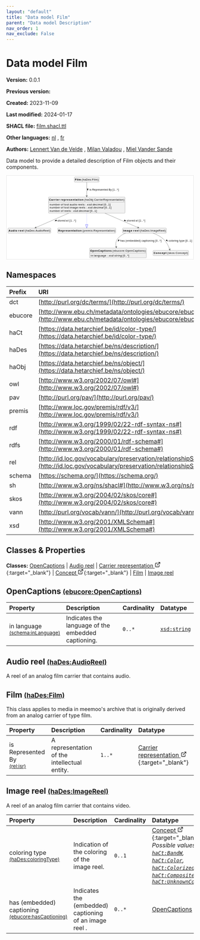 ```yaml
---
layout: "default"
title: "Data model Film"
parent: "Data model Description"
nav_order: 1
nav_exclude: False
---
```

<svg xmlns="http://www.w3.org/2000/svg" style="display: none;"><symbol id="svg-external-link" width="24" height="24" viewBox="0 0 24 24" fill="none" stroke="currentColor" stroke-width="2" stroke-linecap="round" stroke-linejoin="round" class="feather feather-external-link"><title id="svg-external-link-title">(external link)</title><path d="M18 13v6a2 2 0 0 1-2 2H5a2 2 0 0 1-2-2V8a2 2 0 0 1 2-2h6"></path><polyline points="15 3 21 3 21 9"></polyline><line x1="10" y1="14" x2="21" y2="3"></line> </symbol></svg>

Data model Film
====================

**Version:** 0.0.1

**Previous version:** 

**Created:** 2023-11-09

**Last modified:** 2024-01-17

**SHACL file:** [film.shacl.ttl](film.shacl.ttl)

**Other languages:**
[nl](../nl)
, [fr](../fr)

**Authors:**
[Lennert Van de Velde](mailto:lennert.vandevelde@meemoo.be)
, [Milan Valadou](mailto:milan.valadou@meemoo.be)
, [Miel Vander Sande](mailto:miel.vandersande@meemoo.be)


Data model to provide a detailed description of Film objects and their components.

<div class="wrap">
  <div class="zoom">
  <svg xmlns="http://www.w3.org/2000/svg" xmlns:xlink="http://www.w3.org/1999/xlink" contentStyleType="text/css" preserveAspectRatio="none" version="1.1" viewBox="0 0 964 430" zoomAndPan="magnify"><defs/><g><a href="#ebucore%3AOpenCaptions" target="_top" title="#ebucore%3AOpenCaptions" xlink:actuate="onRequest" xlink:href="#ebucore%3AOpenCaptions" xlink:show="new" xlink:title="#ebucore%3AOpenCaptions" xlink:type="simple"><g id="elem_ebucore_OpenCaptions"><rect codeLine="15" fill="#F1F1F1" height="50.5938" id="ebucore_OpenCaptions" rx="3.5" ry="3.5" style="stroke:#181818;stroke-width:0.5;" width="293" x="428" y="373"/><text fill="#000000" font-family="sans-serif" font-size="14" font-weight="bold" lengthAdjust="spacing" textLength="111" x="431" y="390.9951">OpenCaptions</text><text fill="#000000" font-family="sans-serif" font-size="14" lengthAdjust="spacing" textLength="4" x="542" y="390.9951"> </text><text fill="#000000" font-family="sans-serif" font-size="14" lengthAdjust="spacing" textLength="172" x="546" y="390.9951">(ebucore:OpenCaptions)</text><line style="stroke:#181818;stroke-width:0.5;" x1="429" x2="720" y1="399.2969" y2="399.2969"/><text fill="#000000" font-family="sans-serif" font-size="14" lengthAdjust="spacing" textLength="12" x="434" y="416.292">in</text><text fill="#000000" font-family="sans-serif" font-size="14" lengthAdjust="spacing" textLength="4" x="446" y="416.292"> </text><text fill="#000000" font-family="sans-serif" font-size="14" lengthAdjust="spacing" textLength="64" x="450" y="416.292">language</text><text fill="#000000" font-family="sans-serif" font-size="14" lengthAdjust="spacing" textLength="4" x="514" y="416.292"> </text><text fill="#000000" font-family="sans-serif" font-size="14" lengthAdjust="spacing" textLength="5" x="518" y="416.292">:</text><text fill="#000000" font-family="sans-serif" font-size="14" lengthAdjust="spacing" textLength="4" x="523" y="416.292"> </text><text fill="#000000" font-family="sans-serif" font-size="14" font-style="italic" lengthAdjust="spacing" textLength="68" x="527" y="416.292">xsd:string</text><text fill="#000000" font-family="sans-serif" font-size="14" lengthAdjust="spacing" textLength="4" x="595" y="416.292"> </text><text fill="#000000" font-family="sans-serif" font-size="14" lengthAdjust="spacing" textLength="34" x="599" y="416.292">[0..*]</text></g></a><a href="#haDes%3AAudioReel" target="_top" title="#haDes%3AAudioReel" xlink:actuate="onRequest" xlink:href="#haDes%3AAudioReel" xlink:show="new" xlink:title="#haDes%3AAudioReel" xlink:type="simple"><g id="elem_haDes_AudioReel"><rect codeLine="16" fill="#F1F1F1" height="26.2969" id="haDes_AudioReel" rx="3.5" ry="3.5" style="stroke:#181818;stroke-width:0.5;" width="221" x="7" y="270"/><text fill="#000000" font-family="sans-serif" font-size="14" font-weight="bold" lengthAdjust="spacing" textLength="45" x="10" y="287.9951">Audio</text><text fill="#000000" font-family="sans-serif" font-size="14" font-weight="bold" lengthAdjust="spacing" textLength="5" x="55" y="287.9951"> </text><text fill="#000000" font-family="sans-serif" font-size="14" font-weight="bold" lengthAdjust="spacing" textLength="31" x="60" y="287.9951">reel</text><text fill="#000000" font-family="sans-serif" font-size="14" lengthAdjust="spacing" textLength="4" x="91" y="287.9951"> </text><text fill="#000000" font-family="sans-serif" font-size="14" lengthAdjust="spacing" textLength="130" x="95" y="287.9951">(haDes:AudioReel)</text></g></a><a href="../../audiovisual/en#haObj%3ACarrierRepresentation" target="_top" title="../../audiovisual/en#haObj%3ACarrierRepresentation" xlink:actuate="onRequest" xlink:href="../../audiovisual/en#haObj%3ACarrierRepresentation" xlink:show="new" xlink:title="../../audiovisual/en#haObj%3ACarrierRepresentation" xlink:type="simple"><g id="elem_haObj_CarrierRepresentation"><rect codeLine="17" fill="#F1F1F1" height="83.1875" id="haObj_CarrierRepresentation" rx="3.5" ry="3.5" style="stroke:#181818;stroke-width:0.5;" width="395" x="216" y="110"/><text fill="#000000" font-family="sans-serif" font-size="14" font-weight="bold" lengthAdjust="spacing" textLength="55" x="219" y="127.9951">Carrier</text><text fill="#000000" font-family="sans-serif" font-size="14" font-weight="bold" lengthAdjust="spacing" textLength="5" x="274" y="127.9951"> </text><text fill="#000000" font-family="sans-serif" font-size="14" font-weight="bold" lengthAdjust="spacing" textLength="118" x="279" y="127.9951">representation</text><text fill="#000000" font-family="sans-serif" font-size="14" lengthAdjust="spacing" textLength="4" x="397" y="127.9951"> </text><text fill="#000000" font-family="sans-serif" font-size="14" lengthAdjust="spacing" textLength="207" x="401" y="127.9951">(haObj:CarrierRepresentation)</text><line style="stroke:#181818;stroke-width:0.5;" x1="217" x2="610" y1="136.2969" y2="136.2969"/><text fill="#000000" font-family="sans-serif" font-size="14" lengthAdjust="spacing" textLength="54" x="222" y="153.292">number</text><text fill="#000000" font-family="sans-serif" font-size="14" lengthAdjust="spacing" textLength="4" x="276" y="153.292"> </text><text fill="#000000" font-family="sans-serif" font-size="14" lengthAdjust="spacing" textLength="13" x="280" y="153.292">of</text><text fill="#000000" font-family="sans-serif" font-size="14" lengthAdjust="spacing" textLength="4" x="293" y="153.292"> </text><text fill="#000000" font-family="sans-serif" font-size="14" lengthAdjust="spacing" textLength="25" x="297" y="153.292">lost</text><text fill="#000000" font-family="sans-serif" font-size="14" lengthAdjust="spacing" textLength="4" x="322" y="153.292"> </text><text fill="#000000" font-family="sans-serif" font-size="14" lengthAdjust="spacing" textLength="38" x="326" y="153.292">audio</text><text fill="#000000" font-family="sans-serif" font-size="14" lengthAdjust="spacing" textLength="4" x="364" y="153.292"> </text><text fill="#000000" font-family="sans-serif" font-size="14" lengthAdjust="spacing" textLength="34" x="368" y="153.292">reels</text><text fill="#000000" font-family="sans-serif" font-size="14" lengthAdjust="spacing" textLength="4" x="402" y="153.292"> </text><text fill="#000000" font-family="sans-serif" font-size="14" lengthAdjust="spacing" textLength="5" x="406" y="153.292">:</text><text fill="#000000" font-family="sans-serif" font-size="14" lengthAdjust="spacing" textLength="4" x="411" y="153.292"> </text><text fill="#000000" font-family="sans-serif" font-size="14" font-style="italic" lengthAdjust="spacing" textLength="82" x="415" y="153.292">xsd:decimal</text><text fill="#000000" font-family="sans-serif" font-size="14" lengthAdjust="spacing" textLength="4" x="497" y="153.292"> </text><text fill="#000000" font-family="sans-serif" font-size="14" lengthAdjust="spacing" textLength="36" x="501" y="153.292">[0..1]</text><text fill="#000000" font-family="sans-serif" font-size="14" lengthAdjust="spacing" textLength="54" x="222" y="169.5889">number</text><text fill="#000000" font-family="sans-serif" font-size="14" lengthAdjust="spacing" textLength="4" x="276" y="169.5889"> </text><text fill="#000000" font-family="sans-serif" font-size="14" lengthAdjust="spacing" textLength="13" x="280" y="169.5889">of</text><text fill="#000000" font-family="sans-serif" font-size="14" lengthAdjust="spacing" textLength="4" x="293" y="169.5889"> </text><text fill="#000000" font-family="sans-serif" font-size="14" lengthAdjust="spacing" textLength="25" x="297" y="169.5889">lost</text><text fill="#000000" font-family="sans-serif" font-size="14" lengthAdjust="spacing" textLength="4" x="322" y="169.5889"> </text><text fill="#000000" font-family="sans-serif" font-size="14" lengthAdjust="spacing" textLength="42" x="326" y="169.5889">image</text><text fill="#000000" font-family="sans-serif" font-size="14" lengthAdjust="spacing" textLength="4" x="368" y="169.5889"> </text><text fill="#000000" font-family="sans-serif" font-size="14" lengthAdjust="spacing" textLength="34" x="372" y="169.5889">reels</text><text fill="#000000" font-family="sans-serif" font-size="14" lengthAdjust="spacing" textLength="4" x="406" y="169.5889"> </text><text fill="#000000" font-family="sans-serif" font-size="14" lengthAdjust="spacing" textLength="5" x="410" y="169.5889">:</text><text fill="#000000" font-family="sans-serif" font-size="14" lengthAdjust="spacing" textLength="4" x="415" y="169.5889"> </text><text fill="#000000" font-family="sans-serif" font-size="14" font-style="italic" lengthAdjust="spacing" textLength="82" x="419" y="169.5889">xsd:decimal</text><text fill="#000000" font-family="sans-serif" font-size="14" lengthAdjust="spacing" textLength="4" x="501" y="169.5889"> </text><text fill="#000000" font-family="sans-serif" font-size="14" lengthAdjust="spacing" textLength="36" x="505" y="169.5889">[0..1]</text><text fill="#000000" font-family="sans-serif" font-size="14" lengthAdjust="spacing" textLength="54" x="222" y="185.8857">number</text><text fill="#000000" font-family="sans-serif" font-size="14" lengthAdjust="spacing" textLength="4" x="276" y="185.8857"> </text><text fill="#000000" font-family="sans-serif" font-size="14" lengthAdjust="spacing" textLength="13" x="280" y="185.8857">of</text><text fill="#000000" font-family="sans-serif" font-size="14" lengthAdjust="spacing" textLength="4" x="293" y="185.8857"> </text><text fill="#000000" font-family="sans-serif" font-size="14" lengthAdjust="spacing" textLength="34" x="297" y="185.8857">reels</text><text fill="#000000" font-family="sans-serif" font-size="14" lengthAdjust="spacing" textLength="4" x="331" y="185.8857"> </text><text fill="#000000" font-family="sans-serif" font-size="14" lengthAdjust="spacing" textLength="5" x="335" y="185.8857">:</text><text fill="#000000" font-family="sans-serif" font-size="14" lengthAdjust="spacing" textLength="4" x="340" y="185.8857"> </text><text fill="#000000" font-family="sans-serif" font-size="14" font-style="italic" lengthAdjust="spacing" textLength="82" x="344" y="185.8857">xsd:decimal</text><text fill="#000000" font-family="sans-serif" font-size="14" lengthAdjust="spacing" textLength="4" x="426" y="185.8857"> </text><text fill="#000000" font-family="sans-serif" font-size="14" lengthAdjust="spacing" textLength="36" x="430" y="185.8857">[0..1]</text></g></a><a href="#premis%3ARepresentation" target="_top" title="#premis%3ARepresentation" xlink:actuate="onRequest" xlink:href="#premis%3ARepresentation" xlink:show="new" xlink:title="#premis%3ARepresentation" xlink:type="simple"><g id="elem_premis_Representation"><rect codeLine="18" fill="#F1F1F1" height="26.2969" id="premis_Representation" rx="3.5" ry="3.5" style="stroke:#181818;stroke-width:0.5;" width="300" x="263.5" y="270"/><text fill="#000000" font-family="sans-serif" font-size="14" font-weight="bold" lengthAdjust="spacing" textLength="121" x="266.5" y="287.9951">Representation</text><text fill="#000000" font-family="sans-serif" font-size="14" lengthAdjust="spacing" textLength="4" x="387.5" y="287.9951"> </text><text fill="#000000" font-family="sans-serif" font-size="14" lengthAdjust="spacing" textLength="169" x="391.5" y="287.9951">(premis:Representation)</text></g></a><a href="../../terms/en#skos%3AConcept" target="_top" title="../../terms/en#skos%3AConcept" xlink:actuate="onRequest" xlink:href="../../terms/en#skos%3AConcept" xlink:show="new" xlink:title="../../terms/en#skos%3AConcept" xlink:type="simple"><g id="elem_skos_Concept"><rect codeLine="19" fill="#F1F1F1" height="26.2969" id="skos_Concept" rx="3.5" ry="3.5" style="stroke:#181818;stroke-width:0.5;" width="183" x="756" y="385.5"/><text fill="#000000" font-family="sans-serif" font-size="14" font-weight="bold" lengthAdjust="spacing" textLength="66" x="759" y="403.4951">Concept</text><text fill="#000000" font-family="sans-serif" font-size="14" lengthAdjust="spacing" textLength="4" x="825" y="403.4951"> </text><text fill="#000000" font-family="sans-serif" font-size="14" lengthAdjust="spacing" textLength="107" x="829" y="403.4951">(skos:Concept)</text></g></a><a href="#haDes%3AFilm" target="_top" title="#haDes%3AFilm" xlink:actuate="onRequest" xlink:href="#haDes%3AFilm" xlink:show="new" xlink:title="#haDes%3AFilm" xlink:type="simple"><g id="elem_haDes_Film"><rect codeLine="20" fill="#F1F1F1" height="26.2969" id="haDes_Film" rx="3.5" ry="3.5" style="stroke:#181818;stroke-width:0.5;" width="128" x="349.5" y="7"/><text fill="#000000" font-family="sans-serif" font-size="14" font-weight="bold" lengthAdjust="spacing" textLength="31" x="352.5" y="24.9951">Film</text><text fill="#000000" font-family="sans-serif" font-size="14" lengthAdjust="spacing" textLength="4" x="383.5" y="24.9951"> </text><text fill="#000000" font-family="sans-serif" font-size="14" lengthAdjust="spacing" textLength="87" x="387.5" y="24.9951">(haDes:Film)</text></g></a><a href="#haDes%3AImageReel" target="_top" title="#haDes%3AImageReel" xlink:actuate="onRequest" xlink:href="#haDes%3AImageReel" xlink:show="new" xlink:title="#haDes%3AImageReel" xlink:type="simple"><g id="elem_haDes_ImageReel"><rect codeLine="21" fill="#F1F1F1" height="26.2969" id="haDes_ImageReel" rx="3.5" ry="3.5" style="stroke:#181818;stroke-width:0.5;" width="226" x="598.5" y="270"/><text fill="#000000" font-family="sans-serif" font-size="14" font-weight="bold" lengthAdjust="spacing" textLength="47" x="601.5" y="287.9951">Image</text><text fill="#000000" font-family="sans-serif" font-size="14" font-weight="bold" lengthAdjust="spacing" textLength="5" x="648.5" y="287.9951"> </text><text fill="#000000" font-family="sans-serif" font-size="14" font-weight="bold" lengthAdjust="spacing" textLength="31" x="653.5" y="287.9951">reel</text><text fill="#000000" font-family="sans-serif" font-size="14" lengthAdjust="spacing" textLength="4" x="684.5" y="287.9951"> </text><text fill="#000000" font-family="sans-serif" font-size="14" lengthAdjust="spacing" textLength="133" x="688.5" y="287.9951">(haDes:ImageReel)</text></g></a><g id="link_haObj_CarrierRepresentation_premis_Representation"><path codeLine="29" d="M413.5,193.12 C413.5,219.67 413.5,234.55 413.5,251.92 " fill="none" id="haObj_CarrierRepresentation-to-premis_Representation" style="stroke:#0000FF;stroke-width:1.0;stroke-dasharray:1.0,3.0;"/><polygon fill="none" points="413.5,269.92,419.5,251.92,407.5,251.92,413.5,269.92" style="stroke:#0000FF;stroke-width:1.0;"/></g><g id="link_haObj_CarrierRepresentation_haDes_AudioReel"><path codeLine="34" d="M320.66,193.12 C259.96,219.67 190.3171,250.1455 150.6071,267.5155 " fill="none" id="haObj_CarrierRepresentation-to-haDes_AudioReel" style="stroke:#454645;stroke-width:1.0;"/><polygon fill="#454645" points="145.11,269.92,154.9587,269.9779,149.6909,267.9162,151.7526,262.6484,145.11,269.92" style="stroke:#454645;stroke-width:1.0;"/><polygon fill="#000000" points="248.9192,233.5704,258.3839,232.6376,256.028,227.2526,248.9192,233.5704" style="stroke:#000000;stroke-width:1.0;"/><text fill="#000000" font-family="sans-serif" font-size="13" lengthAdjust="spacing" textLength="41" x="262.5" y="236.0669">stored</text><text fill="#000000" font-family="sans-serif" font-size="13" lengthAdjust="spacing" textLength="4" x="303.5" y="236.0669"> </text><text fill="#000000" font-family="sans-serif" font-size="13" lengthAdjust="spacing" textLength="13" x="307.5" y="236.0669">at</text><text fill="#000000" font-family="sans-serif" font-size="13" lengthAdjust="spacing" textLength="4" x="320.5" y="236.0669"> </text><text fill="#000000" font-family="sans-serif" font-size="13" lengthAdjust="spacing" textLength="33" x="324.5" y="236.0669">[1..*]</text></g><g id="link_haObj_CarrierRepresentation_haDes_ImageReel"><path codeLine="35" d="M506.97,193.12 C568.08,219.67 638.2269,250.1591 678.2069,267.5291 " fill="none" id="haObj_CarrierRepresentation-to-haDes_ImageReel" style="stroke:#454645;stroke-width:1.0;"/><polygon fill="#454645" points="683.71,269.92,677.0493,262.665,679.1241,267.9276,673.8615,270.0024,683.71,269.92" style="stroke:#454645;stroke-width:1.0;"/><polygon fill="#000000" points="616.0858,233.5591,608.9613,227.2588,606.6188,232.6497,616.0858,233.5591" style="stroke:#000000;stroke-width:1.0;"/><text fill="#000000" font-family="sans-serif" font-size="13" lengthAdjust="spacing" textLength="41" x="620.5" y="236.0669">stored</text><text fill="#000000" font-family="sans-serif" font-size="13" lengthAdjust="spacing" textLength="4" x="661.5" y="236.0669"> </text><text fill="#000000" font-family="sans-serif" font-size="13" lengthAdjust="spacing" textLength="13" x="665.5" y="236.0669">at</text><text fill="#000000" font-family="sans-serif" font-size="13" lengthAdjust="spacing" textLength="4" x="678.5" y="236.0669"> </text><text fill="#000000" font-family="sans-serif" font-size="13" lengthAdjust="spacing" textLength="33" x="682.5" y="236.0669">[1..*]</text></g><g id="link_haDes_Film_haObj_CarrierRepresentation"><path codeLine="41" d="M413.5,33.42 C413.5,50.89 413.5,77.55 413.5,103.94 " fill="none" id="haDes_Film-to-haObj_CarrierRepresentation" style="stroke:#454645;stroke-width:1.0;"/><polygon fill="#454645" points="413.5,109.94,417.5,100.94,413.5,104.94,409.5,100.94,413.5,109.94" style="stroke:#454645;stroke-width:1.0;"/><polygon fill="#000000" points="418.5,76.5664,421.4389,67.5213,415.5611,67.5213,418.5,76.5664" style="stroke:#000000;stroke-width:1.0;"/><text fill="#000000" font-family="sans-serif" font-size="13" lengthAdjust="spacing" textLength="10" x="427.5" y="76.0669">is</text><text fill="#000000" font-family="sans-serif" font-size="13" lengthAdjust="spacing" textLength="4" x="437.5" y="76.0669"> </text><text fill="#000000" font-family="sans-serif" font-size="13" lengthAdjust="spacing" textLength="81" x="441.5" y="76.0669">Represented</text><text fill="#000000" font-family="sans-serif" font-size="13" lengthAdjust="spacing" textLength="4" x="522.5" y="76.0669"> </text><text fill="#000000" font-family="sans-serif" font-size="13" lengthAdjust="spacing" textLength="16" x="526.5" y="76.0669">By</text><text fill="#000000" font-family="sans-serif" font-size="13" lengthAdjust="spacing" textLength="4" x="542.5" y="76.0669"> </text><text fill="#000000" font-family="sans-serif" font-size="13" lengthAdjust="spacing" textLength="33" x="546.5" y="76.0669">[1..*]</text></g><g id="link_haDes_ImageReel_ebucore_OpenCaptions"><path codeLine="44" d="M613.95,296.14 C597.75,302.55 582.87,312.03 572.5,326 C562.73,339.16 562.3502,351.8853 565.4502,366.8153 " fill="none" id="haDes_ImageReel-to-ebucore_OpenCaptions" style="stroke:#454645;stroke-width:1.0;"/><polygon fill="#454645" points="566.67,372.69,568.7568,363.0648,565.6535,367.7944,560.9238,364.6911,566.67,372.69" style="stroke:#454645;stroke-width:1.0;"/><polygon fill="#000000" points="574.6709,338.6891,582.212,332.894,577.3656,329.5682,574.6709,338.6891" style="stroke:#000000;stroke-width:1.0;"/><text fill="#000000" font-family="sans-serif" font-size="13" lengthAdjust="spacing" textLength="23" x="586.5" y="339.0669">has</text><text fill="#000000" font-family="sans-serif" font-size="13" lengthAdjust="spacing" textLength="4" x="609.5" y="339.0669"> </text><text fill="#000000" font-family="sans-serif" font-size="13" lengthAdjust="spacing" textLength="79" x="613.5" y="339.0669">(embedded)</text><text fill="#000000" font-family="sans-serif" font-size="13" lengthAdjust="spacing" textLength="4" x="692.5" y="339.0669"> </text><text fill="#000000" font-family="sans-serif" font-size="13" lengthAdjust="spacing" textLength="66" x="696.5" y="339.0669">captioning</text><text fill="#000000" font-family="sans-serif" font-size="13" lengthAdjust="spacing" textLength="4" x="762.5" y="339.0669"> </text><text fill="#000000" font-family="sans-serif" font-size="13" lengthAdjust="spacing" textLength="33" x="766.5" y="339.0669">[0..*]</text></g><g id="link_haDes_ImageReel_skos_Concept"><path codeLine="45" d="M755.62,296.12 C773.59,302.72 793.59,312.39 808.5,326 C826.67,342.59 836.1727,363.9987 841.6627,379.6387 " fill="none" id="haDes_ImageReel-to-skos_Concept" style="stroke:#454645;stroke-width:1.0;"/><polygon fill="#454645" points="843.65,385.3,844.4433,375.4831,841.9939,380.5822,836.8949,378.1328,843.65,385.3" style="stroke:#454645;stroke-width:1.0;"/><polygon fill="#000000" points="831.0878,338.0489,826.6444,329.6402,822.5505,333.8578,831.0878,338.0489" style="stroke:#000000;stroke-width:1.0;"/><text fill="#000000" font-family="sans-serif" font-size="13" lengthAdjust="spacing" textLength="50" x="836.5" y="339.0669">coloring</text><text fill="#000000" font-family="sans-serif" font-size="13" lengthAdjust="spacing" textLength="4" x="886.5" y="339.0669"> </text><text fill="#000000" font-family="sans-serif" font-size="13" lengthAdjust="spacing" textLength="28" x="890.5" y="339.0669">type</text><text fill="#000000" font-family="sans-serif" font-size="13" lengthAdjust="spacing" textLength="4" x="918.5" y="339.0669"> </text><text fill="#000000" font-family="sans-serif" font-size="13" lengthAdjust="spacing" textLength="34" x="922.5" y="339.0669">[0..1]</text></g></g></svg>
  </div>
</div>

## Namespaces

| Prefix | URI      |
| :----- | :------- |
| dct     | [http://purl.org/dc/terms/](http://purl.org/dc/terms/) |
| ebucore     | [http://www.ebu.ch/metadata/ontologies/ebucore/ebucore#](http://www.ebu.ch/metadata/ontologies/ebucore/ebucore#) |
| haCt     | [https://data.hetarchief.be/id/color-type/](https://data.hetarchief.be/id/color-type/) |
| haDes     | [https://data.hetarchief.be/ns/description/](https://data.hetarchief.be/ns/description/) |
| haObj     | [https://data.hetarchief.be/ns/object/](https://data.hetarchief.be/ns/object/) |
| owl     | [http://www.w3.org/2002/07/owl#](http://www.w3.org/2002/07/owl#) |
| pav     | [http://purl.org/pav/](http://purl.org/pav/) |
| premis     | [http://www.loc.gov/premis/rdf/v3/](http://www.loc.gov/premis/rdf/v3/) |
| rdf     | [http://www.w3.org/1999/02/22-rdf-syntax-ns#](http://www.w3.org/1999/02/22-rdf-syntax-ns#) |
| rdfs     | [http://www.w3.org/2000/01/rdf-schema#](http://www.w3.org/2000/01/rdf-schema#) |
| rel     | [http://id.loc.gov/vocabulary/preservation/relationshipSubType/](http://id.loc.gov/vocabulary/preservation/relationshipSubType/) |
| schema     | [https://schema.org/](https://schema.org/) |
| sh     | [http://www.w3.org/ns/shacl#](http://www.w3.org/ns/shacl#) |
| skos     | [http://www.w3.org/2004/02/skos/core#](http://www.w3.org/2004/02/skos/core#) |
| vann     | [http://purl.org/vocab/vann/](http://purl.org/vocab/vann/) |
| xsd     | [http://www.w3.org/2001/XMLSchema#](http://www.w3.org/2001/XMLSchema#) |

## Classes & Properties

**Classes:** 
 [OpenCaptions](#ebucore%3AOpenCaptions) |  [Audio reel](#haDes%3AAudioReel) |  [Carrier representation <svg class="svg-external-link" viewBox="0 0 24 24" aria-labelledby="svg-external-link-title"><use xlink:href="#svg-external-link"></use></svg>](../../audiovisual/en#haObj%3ACarrierRepresentation){:target="_blank"} |  [Concept <svg class="svg-external-link" viewBox="0 0 24 24" aria-labelledby="svg-external-link-title"><use xlink:href="#svg-external-link"></use></svg>](../../terms/en#skos%3AConcept){:target="_blank"} |  [Film](#haDes%3AFilm) |  [Image reel](#haDes%3AImageReel)
## <a id="ebucore%3AOpenCaptions"></a>OpenCaptions <small>[(ebucore:OpenCaptions)](http://www.ebu.ch/metadata/ontologies/ebucore/ebucore#OpenCaptions)</small>




| Property | Description | Cardinality | Datatype |
| :------ | :---------- | :---------- | :------- |
| <a id='schema%3AinLanguage'></a>in language <br> <small>[(schema:inLanguage)](https://schema.org/inLanguage)</small> | Indicates the language of the embedded captioning. | `0..*` | [`xsd:string`](http://www.w3.org/2001/XMLSchema#string)  |

## <a id="haDes%3AAudioReel"></a>Audio reel <small>[(haDes:AudioReel)](https://data.hetarchief.be/ns/description/AudioReel)</small>


A reel of an analog film carrier that contains audio.


## <a id="haDes%3AFilm"></a>Film <small>[(haDes:Film)](https://data.hetarchief.be/ns/description/Film)</small>


This class applies to media in meemoo's archive that is originally derived from an analog carrier of type film.

| Property | Description | Cardinality | Datatype |
| :------ | :---------- | :---------- | :------- |
| <a id='rel%3Aisr'></a>is Represented By <br> <small>[(rel:isr)](http://id.loc.gov/vocabulary/preservation/relationshipSubType/isr)</small> | A representation of the intellectual entity. | `1..*` | [Carrier representation <svg class="svg-external-link" viewBox="0 0 24 24" aria-labelledby="svg-external-link-title"><use xlink:href="#svg-external-link"></use></svg>](../../audiovisual/en#haObj%3ACarrierRepresentation){:target="_blank"}  |

## <a id="haDes%3AImageReel"></a>Image reel <small>[(haDes:ImageReel)](https://data.hetarchief.be/ns/description/ImageReel)</small>


A reel of an analog film carrier that contains video.

| Property | Description | Cardinality | Datatype |
| :------ | :---------- | :---------- | :------- |
| <a id='haDes%3AcoloringType'></a>coloring type <br> <small>[(haDes:coloringType)](https://data.hetarchief.be/ns/description/coloringType)</small> | Indication of the coloring of the image reel. | `0..1` | [Concept <svg class="svg-external-link" viewBox="0 0 24 24" aria-labelledby="svg-external-link-title"><use xlink:href="#svg-external-link"></use></svg>](../../terms/en#skos%3AConcept){:target="_blank"} <br>_Possible values: [`haCt:BandW`](https://data.hetarchief.be/id/color-type/BandW), [`haCt:Color`](https://data.hetarchief.be/id/color-type/Color), [`haCt:Colorized`](https://data.hetarchief.be/id/color-type/Colorized), [`haCt:Composite`](https://data.hetarchief.be/id/color-type/Composite), [`haCt:UnknownColorType`](https://data.hetarchief.be/id/color-type/UnknownColorType)_ |
| <a id='ebucore%3AhasCaptioning'></a>has (embedded) captioning <br> <small>[(ebucore:hasCaptioning)](http://www.ebu.ch/metadata/ontologies/ebucore/ebucore#hasCaptioning)</small> | Indicates the (embedded) captioning of an image reel . | `0..*` | [OpenCaptions](#ebucore%3AOpenCaptions)  |

[^1]: Unique language tags required
<style>
.zoom > svg {
    width: 100%;
    height: auto;
    background-color: #fff;
}

.zoom > svg text{
   -webkit-user-select: none;
   -moz-user-select: none;
   -ms-user-select: none;
   user-select: none;
}

.wrap {
  overflow: hidden;
  border: 1px solid #E6E6E6;
}

.zoom {
  position: relative;
}

.zoom:hover {
  transform: scale(2.0); cursor: grab;
}
.svg-external-link {
  width: 16px;
  height: 16px;
}
</style>
<script>
var svg = document.querySelector('svg[zoomAndPan="magnify"]');
var zoomDiv = document.querySelector('.zoom');
zoomDiv.addEventListener('mouseleave', onMouseOutZoomDiv);
if (window.PointerEvent) {
  svg.addEventListener('pointerdown', onPointerDown);
  svg.addEventListener('pointerup', onPointerUp);
  svg.addEventListener('pointerleave', onPointerUp); 
  svg.addEventListener('pointermove', onPointerMove); 
} else {

  svg.addEventListener('mousedown', onPointerDown); 
  svg.addEventListener('mouseup', onPointerUp); 
  svg.addEventListener('mouseleave', onPointerUp); 
  svg.addEventListener('mousemove', onPointerMove); 

  svg.addEventListener('touchstart', onPointerDown);
  svg.addEventListener('touchend', onPointerUp);
  svg.addEventListener('touchmove', onPointerMove); 
}

function getPointFromEvent (event) {
  var point = {x:0, y:0};
  if (event.targetTouches) {
    point.x = event.targetTouches[0].clientX;
    point.y = event.targetTouches[0].clientY;
  } else {
    point.x = event.clientX;
    point.y = event.clientY;
  }
  
  return point;
}

var isPointerDown = false;

var pointerOrigin = {
  x: 0,
  y: 0
};

function onPointerDown(event) {
  isPointerDown = true; 
  
  var pointerPosition = getPointFromEvent(event);
  pointerOrigin.x = pointerPosition.x;
  pointerOrigin.y = pointerPosition.y;
}

var originalViewBoxString = svg.getAttribute('viewBox');
var originalViewBoxList= svg.viewBox.baseVal;

var originalViewBox = {
    x: originalViewBoxList.x,
    y: originalViewBoxList.y,
    width: originalViewBoxList.width,
    height: originalViewBoxList.height
};

var viewBox = structuredClone(originalViewBox);
console.log(viewBox);
var newViewBox = {
  x: 0,
  y: 0
};

var ratio = viewBox.width / svg.getBoundingClientRect().width;
window.addEventListener('resize', function() {
  ratio = viewBox.width / svg.getBoundingClientRect().width;
});

function onPointerMove (event) {
  if (!isPointerDown) {
    return;
  }
  event.preventDefault();

  var pointerPosition = getPointFromEvent(event);

  newViewBox.x = viewBox.x - ((pointerPosition.x - pointerOrigin.x) * ratio);
  newViewBox.y = viewBox.y - ((pointerPosition.y - pointerOrigin.y) * ratio);

  var viewBoxString = `${newViewBox.x} ${newViewBox.y} ${viewBox.width} ${viewBox.height}`;
  svg.setAttribute('viewBox', viewBoxString);
}

function onPointerUp() {
  isPointerDown = false;

  viewBox.x = newViewBox.x;
  viewBox.y = newViewBox.y;
}
function onMouseOutZoomDiv(event) {

  var viewBoxString = structuredClone(originalViewBoxString);
  viewBox.x = 0;
  viewBox.y = 0;
  svg.setAttribute('viewBox', originalViewBoxString);
}

</script>
